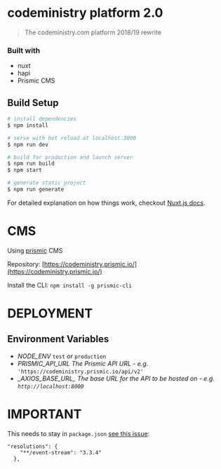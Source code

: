 # codeministry platform 2.0

> The codeministry.com platform 2018/19 rewrite

### Built with

- nuxt
- hapi
- Prismic CMS

## Build Setup

``` bash
# install dependencies
$ npm install

# serve with hot reload at localhost:3000
$ npm run dev

# build for production and launch server
$ npm run build
$ npm start

# generate static project
$ npm run generate
```

For detailed explanation on how things work, checkout [Nuxt.js docs](https://nuxtjs.org).

# CMS

Using [prismic](https://prismic.io/) CMS

Repository: [https://codeministry.prismic.io/](https://codeministry.prismic.io/)

Install the CLI: `npm install -g prismic-cli`

# DEPLOYMENT

## Environment Variables

- *NODE_ENV* `test` _or_ `production`
- *PRISMIC_API_URL* _The Prismic API URL - e.g._ `'https://codeministry.prismic.io/api/v2'`
- *\_AXIOS_BASE_URL\_* _The base URL for the API to be hosted on - e.g. `http://localhost:8000`_

# IMPORTANT

This needs to stay in `package.json` [see this issue](https://github.com/dominictarr/event-stream/issues/116):

    "resolutions": {
        "**/event-stream": "3.3.4"
      },
      
